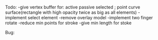 Todo:
-give vertex buffer for: active  passive selected ; point curve surface(rectangle with high opacity twice as big as all elements)
-implement select element
-remove overlay model
-implement two finger rotate
-reduce min points for stroke
-give min length for stoke

Bug:


